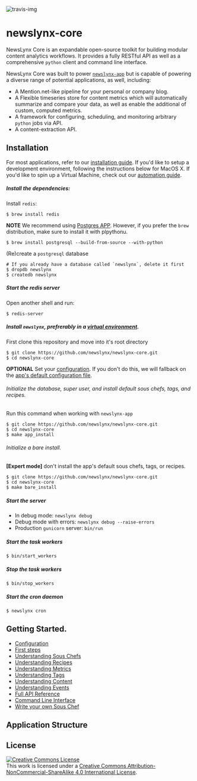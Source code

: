 ![travis-img](https://travis-ci.org/newslynx/newslynx-core.svg)
# newslynx-core

NewsLynx Core is an expandable open-source toolkit for building modular content analytics workflows. It provides a fully RESTful API as well as a comprehensive `python` client and command line interface.

NewsLynx Core was built to power [`newslynx-app`](http://github.com/newslynx/newslynx-app) but is capable of powering a diverse range of potential applications, as well, including:

* A Mention.net-like pipeline for your personal or company blog.
* A Flexible timeseries store for content metrics which will automatically summarize and compare your data, as well as enable the additional of custom, computed metrics.
* A framework for configuring, scheduling, and monitoring arbitrary ``python`` jobs via API.
* A content-extraction API. 

## Installation

For most applications, refer to our [installation guide](http://newslynx.readthedocs.org/en/latest/install.html). If you'd like to setup a development environment, following the instructions below for MacOS X.  If you'd like to spin up a Virtual Machine, check out our [automation guide](https://github.com/newslynx/automation).

##### Install the dependencies:

Install `redis`:

```shell
$ brew install redis
```

**NOTE** We recommend using [Postgres APP](http://postgresapp.com/). However, if you prefer the `brew` distribution, make sure to install it with plpythonu.

```
$ brew install postgresql --build-from-source --with-python
```

(Re)create a `postgresql` database

```shell
# If you already have a database called `newslynx`, delete it first
$ dropdb newslynx 
$ createdb newslynx
````

##### Start the redis server

Open another shell and run:

```
$ redis-server
```

##### Install `newslynx`, prefrerably in a [virtual environment](http://docs.python-guide.org/en/latest/dev/virtualenvs/).

First clone this repository and move into it's root directory

```shell
$ git clone https://github.com/newslynx/newslynx-core.git
$ cd newslynx-core
```

**OPTIONAL**
Set your [configuration](http://newslynx.readthedocs.org/en/latest/config.html). If you don't do this, we will fallback on the [app's default configuration file](newslynx/app/config.yaml).


###### Initialize the database, super user, and install default sous chefs, tags, and recipes.

Run this command when working with `newslynx-app` 

```shell
$ git clone https://github.com/newslynx/newslynx-core.git
$ cd newslynx-core
$ make app_install
```

###### Initialize a bare install.
**[Expert mode]**  don't install the app's default sous chefs, tags, or recipes.

```
$ git clone https://github.com/newslynx/newslynx-core.git
$ cd newslynx-core
$ make bare_install 
```

##### Start the server

- In debug mode: `newslynx debug`
- Debug mode with errors: `newslynx debug --raise-errors`
- Production `gunicorn` server: `bin/run`

##### Start the task workers

```
$ bin/start_workers
```

##### Stop the task workers

```
$ bin/stop_workers
```

##### Start the cron daemon
```
$ newslynx cron
```

## Getting Started.

* [Configuration](http://newslynx.readthedocs.org/en/latest/config.html)
* [First steps](http://newslynx.readthedocs.org/en/latest/getting-started.html)
* [Understanding Sous Chefs](http://newslynx.readthedocs.org/en/latest/sous-chefs.html)
* [Understanding Recipes](http://newslynx.readthedocs.org/en/latest/recipes.html)
* [Understanding Metrics](http://newslynx.readthedocs.org/en/latest/metrics.html)
* [Understanding Tags](http://newslynx.readthedocs.org/en/latest/taxonomy.html)
* [Understanding Content](http://newslynx.readthedocs.org/en/latest/content-items.html)
* [Understanding Events](http://newslynx.readthedocs.org/en/latest/events.html)
* [Full API Reference](http://newslynx.readthedocs.org/en/latest/api.html)
* [Command Line Interface](http://newslynx.readthedocs.org/en/latest/cli.html)
* [Write your own Sous Chef](http://newslynx.readthedocs.org/en/latest/writing-sous-chefs.html)

## Application Structure


## License

<a rel="license" href="http://creativecommons.org/licenses/by-nc-sa/4.0/"><img alt="Creative Commons License" style="border-width:0" src="https://i.creativecommons.org/l/by-nc-sa/4.0/88x31.png" /></a><br />This work is licensed under a <a rel="license" href="http://creativecommons.org/licenses/by-nc-sa/4.0/">Creative Commons Attribution-NonCommercial-ShareAlike 4.0 International License</a>.

